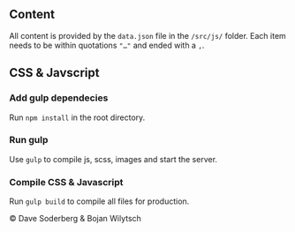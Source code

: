 ## Content
All content is provided by the `data.json` file in the `/src/js/` folder. Each item needs to be within quotations `"…"` and ended with a `,`.

## CSS & Javscript
### Add gulp dependecies
Run `npm install` in the root directory. 

### Run gulp
Use `gulp` to compile js, scss, images and start the server.

### Compile CSS & Javascript
Run `gulp build` to compile all files for production.

© Dave Soderberg & Bojan Wilytsch